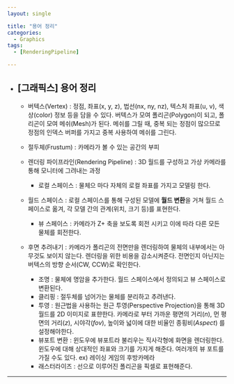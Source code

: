 ```yaml
---
layout: single

title: "용어 정리"
categories:
  - Graphics
tags:
  - [RenderingPipeline]

---
```


- ## [그래픽스] 용어 정리

  - 버텍스(Vertex) : 정점, 좌표(x, y, z), 법선(nx, ny, nz), 텍스처 좌표(u, v), 색상(color) 정보 등을 담을 수 있다. 버텍스가 모여 폴리곤(Polygon)이 되고, 폴리곤이 모여 메쉬(Mesh)가 된다. 메쉬를 그릴 때, 중복 되는 정점이 많으므로 정점의 인덱스 버퍼를 가지고 중복 사용하여 메쉬를 그린다.

  - 절두체(Frustum) : 카메라가 볼 수 있는 공간의 부피
  - 렌더링 파이프라인(Rendering Pipeline) : 3D 월드를 구성하고 가상 카메라를 통해 모니터에 그려내는 과정
    - 로컬 스페이스 : 물체으 마다 자체의 로컬 좌표를 가지고 모델링 한다.
  - 월드 스페이스 : 로컬 스페이스를 통해 구성된 모델에 **월드 변환**을 거쳐 월드 스페이스로 옮겨, 각 모델 간의 관계(위치, 크기 등)를 표현한다.
    - 뷰 스페이스 : 카메라가 Z+ 축을 보도록 회전 시키고 이에 따라 다른 모든 물체를 회전한다.
  - 후면 추려내기 : 카메라가 폴리곤의 전면만을 렌더링하여 물체의 내부에서는 아무것도 보이지 않는다. 렌더링을 위한 비용을 감소시켜준다. 전면인지 아닌지는 버텍스의 방향 순서(CW, CCW)로 확인한다.
    - 조명 : 물체에 명암을 추가한다. 월드 스페이스에서 정의되고 뷰 스페이스로 변환된다.
    - 클리핑 : 절두체를 넘어가는 물체를 분리하고 추려낸다.
    - 투영 : 원근법을 사용하는 원근 투영(Perspective Projection)을 통해 3D 월드를 2D 이미지로 표햔한다. 카메라로 부터 가까운 평면의 거리(*n*), 먼 평면의 거리(*z*), 시야각(*fov*), 높이와 넓이에 대한 비율인 종횡비(*Aspect*) 를 설정해야한다.
    - 뷰포트 변환 : 윈도우에 뷰포트라 불리우는 직사각형에 화면을 렌더링한다. 윈도우에 대해 상대적인 좌표와 크기를 가지게 해준다. 여러개의 뷰 포트를 가질 수도 있다. ex) 레이싱 게임의 후방카메라
    - 래스터라이즈 : 선으로 이루어진 폴리곤을 픽셀로 표현해준다.

---

  